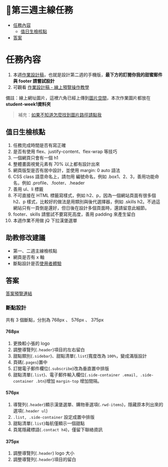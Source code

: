 # 🏅第三週主線任務

- [任務內容](#任務內容)
    - [值日生檢核點](#值日生檢核點)
- [答案](#答案)

# 任務內容

1. 本週[作業設計稿](https://xd.adobe.com/spec/934efdb7-a7e4-47d5-572e-efece0914f62-e57f/screen/b11237cd-89ad-4aff-8899-0133ea92eafb/specs/?fbclid=IwAR15fy4gQca7ZDUNrLwshygmfRsPpVtKRXW-ogWntmWT5WHXRzZ10ZG3Heg)，也就是設計第二週的手機版，**最下方的訂閱你我的甜蜜郵件與 footer 請嘗試設計**
2. 可觀看 [作業設計稿 -  線上預覽操作教學](https://hackmd.io/J7ajdobzTlyideAARTLz5Q?view)

備註：線上網址圖片，這裡六角已經上傳到[圖片空間](https://github.com/hexschool/webLayoutTraining1st)，本次作業圖片都放在 **student-week1資料夾**

> 補充：[如果不知道怎麼找到圖片路徑請點我](https://i.imgur.com/O7nQcFm.gif)

## 值日生檢核點

1. 任務完成時間是否有寫正確
2. 是否有使用 flex、justify-content、flex-wrap 等技巧
3. 一個網頁只會有一個 h1
4. 整體畫面視覺元素有 70% 以上都有設計出來
5. 網頁版型是否有居中設計，並使用 margin: 0 auto 語法
6. CSS class 語意命名上，請勿用  編號命名，例如 .box1、2、3，善用功能命名，例如 .profile、.footer、.header
7. 善用 ul、li 標籤
8. 不可直接在 HTML 標籤寫樣式，例如 h2、p，因為一個網站頁面有很多個 h2、p 樣式，比較好的做法是用類別與後代選擇器，例如 .skills h2。不過這網站只有一頁倒是還好，但日後在設計多個頁面時，還請留意此細節。
9. footer、skills 請嘗試不要寫死高度，善用 padding 來產生留白
10. 本週作業不用做 jQ 下拉漢堡選單

## 助教修改建議

* 第一、二週主線檢核點
* 網頁是否有 x 軸
* 斷點設計是否[使用者體驗](https://hackmd.io/@YmcMgo-NSKOqgTGAjl_5tg/ry5tmBcoI/%2FCbWsf8nkT0aBe396Y4KlsQ#%E9%9F%BF%E6%87%89%E5%BC%8F%E4%BD%BF%E7%94%A8%E8%80%85%E9%AB%94%E9%A9%97%E5%BD%B1%E9%9F%B3%E8%A7%80%E5%BF%B5%E8%A3%9C%E5%85%85)

## 答案

[答案預覽連結](https://iotalh.github.io/HexSchoolTasks/Week3/Main.html)

### 斷點設計

共有 3 個斷點，分別為 768px 、 576px 、 375px

#### 768px

1. 更換較小張的 logo
2. 調整導覽列(`.header`)項目的左右留白
3. 甜點類別(`.sidebar`)、甜點清單(`.list`)寬度改為 `100%`，變成滿版設計
3. 頁碼(`.pages`)置中
4. 訂閱電子郵件欄位(`.subscribe`)改為垂直置中排版
5. 甜點清單(`.list`)、電子郵件輸入欄位(`.side-container .email, .side-container .btn`)增加 `margin-top` 增加間隔。

#### 576px

1. 導覽列(`.header`)顯示漢堡選單、購物車選項(`.rwd-items`)，隱藏原本列出來的選項(`.header ul`)
2. `.list, .side-container` 設定成置中排版
3. 甜點清單(`.list`)每航僅顯示一個甜點
4. 頁尾隱藏標語(`.contact h4`)，僅留下聯絡資訊

#### 375px

1. 調整導覽列(`.header`) logo 大小
2. 調整導覽列(`.header`)項目的留白